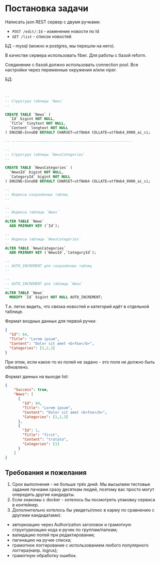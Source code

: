 # Постановка задачи

Написать json REST сервер с двумя ручками:
- `POST /edit/:Id` - изменение новости по Id
- `GET /list` - список новостей

БД - mysql (можно и postgres, мы перешли на него).

В качестве сервера использовать fiber. Для работы с базой reform.

Соединение с базой должно использовать connection pool. Все настройки через переменные окружения и/или viper.

БД:
```SQL


--
-- Структура таблицы `News`
--

CREATE TABLE `News` (
  `Id` bigint NOT NULL,
  `Title` tinytext NOT NULL,
  `Content` longtext NOT NULL
) ENGINE=InnoDB DEFAULT CHARSET=utf8mb4 COLLATE=utf8mb4_0900_ai_ci;

-- --------------------------------------------------------

--
-- Структура таблицы `NewsCategories`
--

CREATE TABLE `NewsCategories` (
  `NewsId` bigint NOT NULL,
  `CategoryId` bigint NOT NULL
) ENGINE=InnoDB DEFAULT CHARSET=utf8mb4 COLLATE=utf8mb4_0900_ai_ci;

--
-- Индексы сохранённых таблиц
--

--
-- Индексы таблицы `News`
--
ALTER TABLE `News`
  ADD PRIMARY KEY (`Id`);

--
-- Индексы таблицы `NewsCategories`
--
ALTER TABLE `NewsCategories`
  ADD PRIMARY KEY (`NewsId`,`CategoryId`);

--
-- AUTO_INCREMENT для сохранённых таблиц
--

--
-- AUTO_INCREMENT для таблицы `News`
--
ALTER TABLE `News`
  MODIFY `Id` bigint NOT NULL AUTO_INCREMENT;
```

Т.е. легко видеть, что связка новостей и категорий идёт в отдельной таблице.

Формат входных данных для первой ручки:

```json
{
  "Id": 64,
  "Title": "Lorem ipsum",
  "Content": "Dolor sit amet <b>foo</b>",
  "Categories": [1,2,3]
}
```

При этом, если какое-то из полей не задано - это поле не должно быть обновлено.

Формат данных на выходе list:

```json
{
    "Success": true,
    "News": [
      {
        "Id": 64,
        "Title": "Lorem ipsum",
        "Content": "Dolor sit amet <b>foo</b>",
        "Categories": [1,2,3]
      },
      {
        "Id": 1,
        "Title": "first",
        "Content": "tratata",
        "Categories": [1]
      }
    ]
}
```

## Требования и пожелания

1. Срок выполнения - не больше трёх дней. Мы высылаем тестовые задания пачками сразу десяткам людей, поэтому вас просто могут опередить другие кандидаты.
2. Если знакомы с docker - хотелось бы посмотреть упаковку сервиса в контейнер.
3. Дополнительно хотелось бы увидеть(плюс в карму по сравнению с другими кандидатами):
- авторизацию через Authorization заголовок и грамотную структуризацию кода и ручек по группам/папкам;
- валидацию полей при редактировании;
- пагинацию на ручке списка;
- грамотное логгирование с использованием любого популярного логгера(напр. logrus);
- грамотную обработку ошибок.